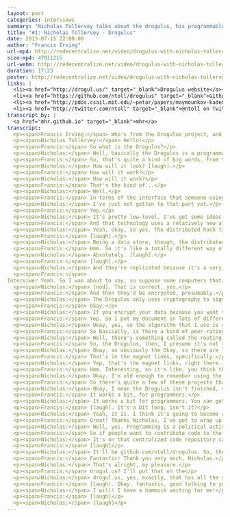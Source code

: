 ```yaml
---
layout: post
categories: interviews
summary: "Nicholas Tollervey talks about the drogulus, his programmable peer-to-peer data store. In the process he describes how a Distributed Hash Table (DHT) works and what motivated him to start the project."
title: "#1: Nicholas Tollervey - Drogulus"
date: 2013-07-15 22:00:00
author: "Francis Irving"
url-mp4: http://redecentralize.net/video/drogulus-with-nicholas-tollervey.mp4
size-mp4: 47011215
url-webm: http://redecentralize.net/video/drogulus-with-nicholas-tollervey.webm
duration: 17:23
poster: http://redecentralize.net/video/drogulus-with-nicholas-tollervey.jpg
links: |
  <li><a href="http://drogul.us/" target="_blank">Drogulus website</a></li>
  <li><a href="https://github.com/ntoll/drogulus" target="_blank">Github repository</a></li>
  <li><a href="http://pdos.csail.mit.edu/~petar/papers/maymounkov-kademlia-lncs.pdf" target="_blank">Kademlia paper</a></li>
  <li><a href="http://twitter.com/ntoll" target="_blank">@ntoll on Twitter</a></li>
transcript_by: |
  <a href="mhr.github.io" target="_blank">mhr</a>
transcript:
  <p><span>Francis Irving:</span> Who's from the Drogulus project, and he's a technical Python person, and a training musician, and he also used to be a teacher, and he's making the Drogulus, and he's going to tell us all about it. Hello!</p>
  <p><span>Nicholas Tollervey:</span> Hello!</p>
  <p><span>Francis:</span> So what is the Drogulus?</p>
  <p><span>Nicholas:</span> Well, basically the Drogulus is a programmable peer-to-peer data store that I've been working on during my commute to London, my fourteen minute commute in the morning. Basically, what it is, it's a bit of an experiment in peer-to-peer decentralization. It's sort of a place for me to experiment and explore some ideas that have been knocking around in my head for quite a while. So the Drogulus itself is a global, federated, decentralized, open data store that can be programmed by anyone. And we ensure that identity and providence of the people using the Drogulus is ensured by cryptographically signing digital adresses, we use public-key cryptography for that. So being federated, in that the system consists of many independent entities and decentralized, there's no one entity more important than any of the others. It means that users are free from choke points of authority that may be used to control access or usage of the system. Being open.</p>
  <p><span>Francis:</span> So, that's quite a kind of big words. From the user's point of view, how will that look in the end?</p>
  <p><span>Nicholas:</span> How will it look? [laugh].</p>
  <p><span>Francis:</span> How will it work?</p>
  <p><span>Nicholas:</span> How will it work?</p>
  <p><span>Francis:</span> That's the kind of...</p>
  <p><span>Nicholas:</span> Well.</p>
  <p><span>Francis:</span> In terms of the interface that someone using it will experience?</p>
  <p><span>Nicholas:</span> I've just not gotten to that part yet.</p>
  <p><span>Francis:</span> Yep.</p>
  <p><span>Nicholas:</span> It's pretty low-level, I've got some ideas of how it might work. But, you know, the important thing for me at the moment is to get sort of the basic technology right and working, and then build on top of that.</p>
  <p><span>Francis:</span> And that technology uses a relatively new algorithm, doesn't it? The distributed hash table algorithm?</p>
  <p><span>Nicholas:</span> Yeah, okay, so yes. The distributed hash table. So, I'll explain what that is. Out of a totally abstract and nontechnical level, I'll explain how it works. This is the story of the distributed hash table, as it were. It's sort of a peer-to-peer dictionary, so there's a unique key in the dictionary that identifies some value. So, in the case of the traditional dictionary, the key is the word and then the associated value is its definition. Like "aardvark" is an animal with a long snout that always appears at the beginning of most dictionaries.</p>
  <p><span>Francis:</span> [laugh].</p>
  <p><span>Nicholas:</span> Being a data store, though, the distributed hash table allows us to create, retrieve, update, and delete their own keys and associated digital values. So, the hash table is distributed because it's split up into many, into the equivalent of sort of, there'd be different volumes of a traditional dictionary, where each volume relates to a particular area in the whole dictionary, as it were, and each person who ever uses the distributed hash table has a copy of just one volume from the distributed hash table. But each volume can be distributed to many, many different users. And so what users do is they keep track of their friends on the network to know which friend holds what volume, so that when they want to interact with the distributed hash table, and they move to contact in order to retrieve a value or effect the changes to the distributed hash table, and if they don't know the person with the correct volume for the thing that they're trying to interact with, then they play sort of a six degrees of separation game with their friends until the person with the right volume is found. And the other important thing to mention with distributed hash tables is that they share an interesting property with Bittorrent, which is where the more popular an entry into the distributed hash table becomes, the more widespread it becomes in the dictionary itself, which means the performance is improved since popular items are actually easier to find. That's kind of it, at a high level.</p>
  <p><span>Francis:</span> Hmm. So it's like a totally different way of storing things. So rather than store it on a physical hard drive on my computer, they're kind of actually spread out over the Internet? Do I not even know where they are?</p>
  <p><span>Nicholas:</span> Absolutely. [laugh].</p>
  <p><span>Francis:</span> [laugh].</p>
  <p><span>Nicholas:</span> And they're replicated because it's a very nebulous thing, this distributed hash table, so there are peers joining and leaving the distributed hash table all the time, so part of the algorithm is that values are replicated through the hash table so that, you know, you'd have to get rid of a huge number of nodes to ensure that you got rid of a value.</p>
  <p><span>Francis:</span> 
Interviwer Yeah. So I was about to say, so suppose some computers that happen to store either document as saved in the hash table, like important documents to me, and would there be multiple copies of it, and on different people's machines?</p>
  <p><span>Nicholas:</span> [nod]. That is correct, yes.</p>
  <p><span>Francis:</span> And then they'd be encrypted, presumably.</p>
  <p><span>Nicholas:</span> The Drogulus only uses cryptography to sign digital assets.</p>
  <p><span>Francis:</span> Okay.</p>
  <p><span>Nicholas:</span> If you encrypt your data because you want to make it private, then that's up to you. But that's not going to be dealt with at a higher level, obviously. But I'm working at a very kind of low-level, here. To get the basic functionality right.</p>
  <p><span>Francis:</span> Yep. So I put my document in lots of different places, it's spread automatically by the distributed hash table by the Internet, and then if several of those computers then disappear for some reason, or the person stops running software, or deletes all of the content in that node, does it then detect that and then replicate it, automatically, to other nodes?</p>
  <p><span>Nicholas:</span> Okay, yes, so the algorithm that I use is called Kademlia, and there's a rather excellent paper from about ten years ago that explains this in great detail, but every X number of minutes, the algorithm tries, or a node will try and replicate its value to close-by peers. So it will try to spread things out like that. The other thing is that the way Kademlia works is that it tries to use the most, the best performing peers in the distributed hash table. So it'll use those that have demonstrated that they've had lots of uptime, let me see what I mean, and try to use those more than those that are bit more transient, as it were.</p>
  <p><span>Francis:</span> So basically, is there a kind of peer-rating system almost like eBay's rating system, where the nodes rank each other?</p>
  <p><span>Nicholas:</span> Well, there's something called the routing table, which is basically how - I just told you about the distributed hash table - that's where the node on the network keeps track of its "friends", as it were, "friends" elsewhere on the distributed hash table. That's actually ordered so that the most performing, the best performing nodes are ranked higher in the routing table than other nodes. So, yeah.</p>
  <p><span>Francis:</span> So, the Drogulus, then, I presume it's not the first implementation of DHT. What motivated you to make the Drogulus, and what's kind of interesting about it?</p>
  <p><span>Nicholas:</span> Okay, so obviously the Okay, so there are lots of different distributed hash tables and obviously there was an implementation behind the original paper. The most famous implementation of Kademlia is probably the way that Bittorrent uses it for tracking, for replacing trackers.</p>
  <p><span>Francis:</span> That's in the magnet links, specifically.</p>
  <p><span>Nicholas:</span> Yep, that's the magnet links, right there. So my motivation for creating the Drogulus is a bit different to Bittorrent and things. Basically I have a growing unease with the current state of the Web, and this could be summarized in three ways. The first one is that on the Web, users are no longer in control of their data online, and identity, they're locked into website that act as walled gardens of data, each requiring different sets of credentials, et cetera, et cetera, et cetera. The second problem, unease that I have, is that programmers have to build on the Web using complicated and quirky technology that's defined in a top-down manner by committees and things. You know, you only have to sort of think about OAuth and calls and JavaScript Date objects, and things like that to realize that it's a bit hacky, and there's no way for developers to sort of maybe get around that, they have to wait for browser developers to implement the latest version of JavaScript, or implement the latest HTML5 things, and they have no say into, you know, that DRM is going into the new standard, and things like that. So, it's top-down rather than bottom-up. And the most important problem I have is that there are many advertent points of control and lock-in and authority built into the Web, by virtue of the way that it's built/architected. Each of these problems is, each of which is sort of a potential mechanism for disempowerment, and spying, and exploitation, and things like that, which obviously, given the recent shenanigans with Snowden, and the Pirate Bay being censored, and of course everybody knows about the Great Firewall of China. You know, I think that sort of the beautifully simple and open sort of hypertext system that Tim Berners-Lee created has grown into a mechanism of sort of centralization and complication that's beholden to sort of dodgy commercial, political, and legal manipulation, and you know, more worryingly, our data's analyzed by companies, and it's sold in the form of targeted advertising. And governments get access to it without our consent. So to get back to the Drogulus, rather than slagging off the Web, which I believe is a great thing, there are many aspects of today's Web that are contrary to the concept that's very important to me, and that's autonomy. So by autonomy, I mean someone who is self-directing, they're free to act of their own accord, and they lack imposition from others. And autonomy also suggests there's some sort of intelligence and reason and awareness enough to be able to enjoy and make use of this freedom that you have. And by having this intelligence, it sort of entails decision-making, so that people become accountable for their actions. And lastly, autonomy is sort of the opposite of such undesirable states as tyranny and slavery and nasty things like that. So I asked myself, you know, how would software designed to grow autonomy function, and I started to hack, and we get the Drogulus.</p>
  <p><span>Francis:</span> Hmm. Interesting, so it's like, you think the original Web was or felt free, and that is kind of recreating it in some ways, or what it was originally meant to be?</p>
  <p><span>Nicholas:</span> Okay, I'm old enough to remember using the Web when it was just text. [laugh]. And when I was at university back in 1993, using Mosaic Web browser, and I remember actually staying up until the early hours in the computing lab just browsing the Net, and realizing that NASA is on the Web, and look, there's all this information over here, and there's this guy writing stuff over here, and you know, all this amazing stuff, and at the moment it just feels like well, I was thinking about it just yesterday, which websites do I visit most? Well there's Google for search, there's the BBC news website, the Guardian, Hacker News for all my sort of technology stuff, I've got various RSS readers (RSS feeds), through which I used to use Google Reader, and that's not shut down, so there's only really a handful of websites that I might use and gone is this sort of proliferation of everyone had a different blog, and people had control because they were in control of their server, and so on and so forth. So yes, in a way, it is a little about getting back to that decentralized nature that was the beginning of the Web.</p>
  <p><span>Francis:</span> So there's quite a few of these projects that are thinking about sort of how to redecentralize the Internet in different ways, and what do you think the implications are, what might happen, and what should we watch out for, both good and bad, and quite a few people are starting things like the Drogulus?</p>
  <p><span>Nicholas:</span> Okay, I mean the Drogulus isn't finished, so you can't use it yet, although it's getting close to a usable state.</p>
  <p><span>Francis:</span> It works a bit, for programmers.</p>
  <p><span>Nicholas:</span> It works a bit for programmers. You can get the test suite to pass. [laugh]. So, basically, from my point of view, decentralization means a loss of power, or a movement of power, from those that control and use the centralized systems that we currently have to those who participate in and build the decentralized systems that are being built. And in a way, it's sort of a way of answering three questions. You know, what is the best way to organize diverse entities that coexist together in large dynamic groups, like in a society or in a network? How are these arrangements created, and who is responsible for making these things work? These are questions that are surprisingly important for political philosophy and the software engineer. It shows that, you know, there's quite a bit of overlap between these two subjects, when you start to think about it. So, you know, questions like what is the best way to organize diverse entities can be answered in a political way by saying, well, use this form of government, and not that form of government, and so on and so forth. So peer-to-peer answers questions, these questions, by saying the most effective way to organize the most diverse, dynamic group of things, participants, is with a peer-to-peer architecture, which can be, for example, for a technical reason, like Bittorrent, it's just more efficient to do what you want to do in that particular way, or it might be for political reasons, like, you know, with Bitcoin, because you don't want a central bank controlling a currency. And the means of creating such a network is for an open protocol that describes the expected behavior of the participants, including sort of checks and balances to ensure that participants are behaving themselves on the network, and it's therefore the participants' responsibility to correctly implement the protocol in order to make the system work correctly. So, I guess the redicent redecitrent [rede]centralization (I'll try to say that properly).</p>
  <p><span>Francis:</span> [laugh]. It's a bit long, isn't it?</p>
  <p><span>Nicholas:</span> Yeah, it is. I think it's going to become a significant force because people have seen the pendulum swing from a decentralized web to a very centralized web, and the pendulum's swinging back, there's a reaction to this centralization, and it'll become a sort of significant force for change, and that it's sort of our responsibility as people who are participating in creating these peer-to-peer systems to make sure that what we do provides a sort of net improvement on the way things are at the moment, and promotes, you know, autonomy, this thing that I think is valuable. Rather than facilitate sort of disempowerment, and spying, and sort of other nefarious sort of activities. And yeah, that's about it.</p>
  <p><span>Francis:</span> Great! Thanks Nicholas, I've got to wrap up right now. [laugh]. I feel like I have a bit more responsibility as a programmer.</p>
  <p><span>Nicholas:</span> Well, yes. Programming is a political activity because we're creating the rules of the digital world, as programmers, and if you do it in an unthinking way, without considering the ethical implications of what you're writing, then in some sense, you're not being responsible. And this is something that's important to me.</p>
  <p><span>Francis:</span> So if people want to contribute code to the Drogulus, where can they find it? [laugh]</p>
  <p><span>Nicholas:</span> It's on that centralized code repository called Github. [laugh]</p>
  <p><span>Francis:</span> [laugh]</p>
  <p><span>Nicholas:</span> It'll be github.com/ntoll/drogulus. So, there's a website at drogul.us as well, so.</p>
  <p><span>Francis:</span> Fantastic! Thank you very much, Nicholas.</p>
  <p><span>Nicholas:</span> That's alright, my pleasure.</p>
  <p><span>Francis:</span> drogul.us? I'll put that on the</p>
  <p><span>Nicholas:</span> drogul.us, yes, exactly, that has all the details on it.</p>
  <p><span>Francis:</span> [laugh]. Okay, fantastic, good talking to you, and have a good rest of this summery day.</p>
  <p><span>Nicholas:</span> I will! I have a hammock waiting for me!</p>
  <p><span>Francis:</span> [laugh]</p>
  <p><span>Nicholas:</span> [laugh]</p>
---
```

